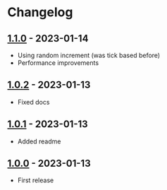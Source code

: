 # Changelog

## [1.1.0] - 2023-01-14

- Using random increment (was tick based before)
- Performance improvements


## [1.0.2] - 2023-01-13

- Fixed docs


## [1.0.1] - 2023-01-13

- Added readme


## [1.0.0] - 2023-01-13

- First release



[unreleased]: https://github.com/medo64//Medo.uuid7
[1.1.0]: https://www.nuget.org/packages/Uuid7/1.1.0
[1.0.2]: https://www.nuget.org/packages/Uuid7/1.0.2
[1.0.1]: https://www.nuget.org/packages/Uuid7/1.0.1
[1.0.0]: https://www.nuget.org/packages/Uuid7/1.0.0